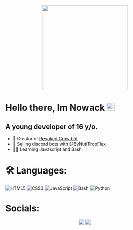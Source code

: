 <p align="center">
<img height="270px" src="https://cdn.discordapp.com/attachments/820752455578550303/898908351008739378/clipart1660243.png">
</p>
<h1>
    Hello there, Im Nowack <img src=https://media.giphy.com/media/hvRJCLFzcasrR4ia7z/giphy.gif width="25"/>
</h1>
<h2>
  A young developer of 16 y/o.
</h2>
  
+ 💪 Creator of <a href="https://discord.com/api/oauth2/authorize?client_id=870287430366945350&permissions=8&scope=bot%20applications.commands">Revoked Crow bot<a/>
+ 🤖 Selling discord bots with @ByNutiTropFlex
+ 👨‍🎓 Learning Javascript and Bash

# 🛠️ Languages:
![HTML5](https://img.icons8.com/color/30/html-5.png) ![CSS3](https://img.icons8.com/color/30/css3.png) ![JavaScript](https://img.icons8.com/color/30/javascript.png) ![Bash](https://img.icons8.com/plasticine/30/000000/bash.png) ![Python](https://img.icons8.com/color/30/python.png)
<h1>
    Socials:
</h1>
<p align="center">
<a href="https://discord.gg/candyisland" target="_BLANK"><img src="https://img.shields.io/badge/-Discord-7289DA?style=for-the-badge&logo=discord&logoColor=white"></a>
<a href="https://instagram.com/_nxwack_" target="_BLANK"><img src="https://img.shields.io/badge/-Instagram-E1306C?style=for-the-badge&logo=instagram&logoColor=white"></a>
</p>


